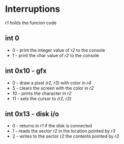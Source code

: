 # Interruptions

*r1* holds the funcion code

## int 0

* 0 - print the integer value of *r2* to the console
* 1 - print the char value of *r2* to the console

## int 0x10 - gfx

* 0 - draw a pixel *(r2, r3)* with color in *r4*
* 5 - clears the screen with the color in *r2*
* 10 - prints the character in *r2*
* 11 - sets the cursor to *(r2, r3)*


## int 0x13 - disk i/o

* 0 - returns in *r1* if the disk is connected
* 1 - reads the sector *r2* in the location pointed by *r3*
* 2 - writes to the sector *r2* the contents pointed by *r3*
